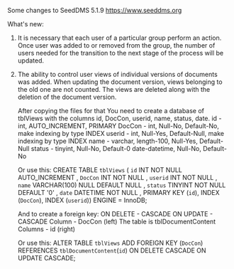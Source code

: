 Some changes to SeedDMS 5.1.9 https://www.seeddms.org

What's new:

1) It is necessary that each user of a particular group perform an action.
	Once user was added to or removed from the group, the number of users needed for the transition to the next stage of the process will be updated.

2)  The ability to control user views of individual versions of documents was added.
	When updating the document version, views belonging to the old one are not counted. The views are deleted along with the deletion of the document version.
	
	After copying the files for that You need to create a database of tblViews with the columns id, DocCon, userid, name, status, date.
	id - int, AUTO_INCREMENT, PRIMARY
	DocCon - int, Null-No, Default-No, make indexing by type INDEX
	userid - int, Null-Yes, Default-Null, make indexing by type INDEX
	name - varchar, length-100, Null-Yes, Default-Null
	status - tinyint, Null-No, Default-0
	date-datetime, Null-No, Default-No

	Or use this:
	CREATE TABLE `tblViews` ( `id` INT NOT NULL AUTO_INCREMENT , `DocCon` INT NOT NULL , `userid` INT NOT NULL , `name` VARCHAR(100) NULL DEFAULT NULL , `status` TINYINT NOT NULL DEFAULT '0' , `date` DATETIME NOT NULL , PRIMARY KEY (`id`), INDEX (`DocCon`), INDEX (`userid`)) ENGINE = InnoDB;

	And to create a foreign key:
	ON DELETE - CASCADE
	ON UPDATE - CASCADE
	Column - DocCon (left)
	The table is tblDocumentContent
	Columns - id (right)

	Or use this:
	ALTER TABLE `tblViews` ADD FOREIGN KEY (`DocCon`) REFERENCES `tblDocumentContent`(`id`) ON DELETE CASCADE ON UPDATE CASCADE;
